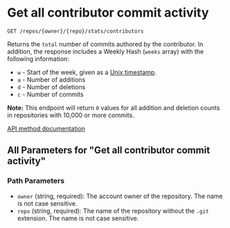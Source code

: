 # Get all contributor commit activity

`GET /repos/{owner}/{repo}/stats/contributors`


Returns the `total` number of commits authored by the contributor. In addition, the response includes a Weekly Hash (`weeks` array) with the following information:

*   `w` - Start of the week, given as a [Unix timestamp](https://en.wikipedia.org/wiki/Unix_time).
*   `a` - Number of additions
*   `d` - Number of deletions
*   `c` - Number of commits

**Note:** This endpoint will return `0` values for all addition and deletion counts in repositories with 10,000 or more commits.

[API method documentation](https://docs.github.com/rest/metrics/statistics#get-all-contributor-commit-activity)

## All Parameters for "Get all contributor commit activity"

### Path Parameters

- `owner` (string, required): The account owner of the repository. The name is not case sensitive.
- `repo` (string, required): The name of the repository without the `.git` extension. The name is not case sensitive.